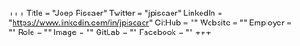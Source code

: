 +++
Title = "Joep Piscaer"
Twitter = "jpiscaer"
LinkedIn = "https://www.linkedin.com/in/jpiscaer"
GitHub = ""
Website = ""
Employer = ""
Role = ""
Image = ""
GitLab = ""
Facebook = ""
+++
